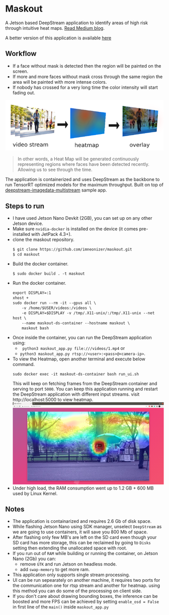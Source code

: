 # Maskout
A Jetson based DeepStream application to identify areas of high risk through intuitive heat maps.
[Read Medium blog](https://medium.com/@Smartcow_ai/605335f63d50).

A better version of this application is available [here](https://github.com/imneonizer/pydstream/tree/main/samples/heatmap-app)

## Workflow
- If a face without mask is detected then the region will be painted on the screen.
- If more and more faces without mask cross through the same region the area will be painted with more intense colors.
- If nobody has crossed for a very long time the color intensity will start fading out.

![Frames](Docs/frames.png)

>In other words, a Heat Map will be generated continuously representing regions where faces have been detected recently. Allowing us to see through the time.

The application is containerized and uses DeepStream as the backbone to run TensorRT optimized models for the maximum throughput. Built on top of [deepstream-imagedata-multistream](https://github.com/NVIDIA-AI-IOT/deepstream_python_apps/tree/master/apps/deepstream-imagedata-multistream) sample app.

## Steps to run
- I have used Jetson Nano Devkit (2GB), you can set up on any other Jetson device.
- Make sure `nvidia-docker` is installed on the device (it comes pre-installed with JetPack 4.3+).
- clone the maskout repository.
    ````
    $ git clone https://github.com/imneonizer/maskout.git
    $ cd maskout
    ````
- Build the docker container.
    ````
    $ sudo docker build . -t maskout
    ````
- Run the docker container.
    ````
    export DISPLAY=:1
    xhost +
    sudo docker run --rm -it --gpus all \
        -v /home/$USER/videos:/videos \
        -e DISPLAY=$DISPLAY -v /tmp/.X11-unix/:/tmp/.X11-unix --net host \
        --name maskout-ds-container --hostname maskout \
        maskout bash
    ````
- Once inside the container, you can run the DeepStream application using:
    - `
    python3 maskout_app.py file:///videos/1.mp4` or
    - `python3 maskout_app.py rtsp://<user>:<pass>@<camera-ip>`.
- To view the Heatmap, open another terminal and execute below command.
    ````
    sudo docker exec -it maskout-ds-container bash run_ui.sh
    ````
    This will keep on fetching frames from the DeepStream container and serving to port `5000`.
    You can keep this application running and restart the DeepStream application with different input streams. visit http://localhost:5000 to view heatmap.
    ![Heatmap](Docs/heatmap-browser.png)
- Under high load, the RAM consumption went up to 1.2 GB + 600 MB used by Linux Kernel.

## Notes
- The application is containarized and requires 2.6 Gb of disk space.
- While flashing Jetson Nano using SDK manager, unselect `DeepStream` as we are going to use containers, it will save you 800 Mb of space.
- After flashing only few MB's are left on the SD card even though your SD card has more storage, this can be reclaimed by going to `Disks` setting then extending the unallocated space with root.
- If you run out of `RAM` while building or running the container, on Jetson Nano (2Gb) you can:
    - remove `GTK` and run Jetson on headless mode.
    - add `swap-memory` to get more ram.
- This application only supports single stream processing.
- UI can be run sepearately on another machine, it requires two ports for the communication one for rtsp stream and another for heatmap. using this method you can do some of the processing on client side.
- If you don't care about drawing bounding boxes, the inference can be boosted and more FPS can be achieved by setting `enable_osd = False` in first line of the `main()` inside `maskout_app.py`
